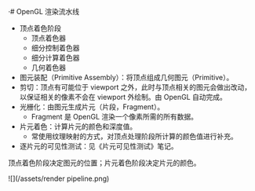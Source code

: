 ·# OpenGL 渲染流水线

*   顶点着色阶段
    *   顶点着色器
    *   细分控制着色器
    *   细分计算着色器
    *   几何着色器
*   图元装配（Primitive Assembly）：将顶点组成几何图元（Primitive）。
*   剪切：顶点有可能位于 viewport 之外，此时与顶点相关的图元会做出改动，以保证相关的像素不会在 viewport 外绘制。由 OpenGL 自动完成。
*   光栅化：由图元生成片元（片段，Fragment）。
    *   Fragment 是 OpenGL 渲染一个像素所需的所有数据。
*   片元着色：计算片元的颜色和深度值。
    *   常使用纹理映射的方式，对顶点处理阶段所计算的颜色值进行补充。
* 逐片元的可见性测试：见《片元可见性测试》笔记。

顶点着色阶段决定图元的位置；片元着色阶段决定片元的颜色。

![](/assets/render pipeline.png)